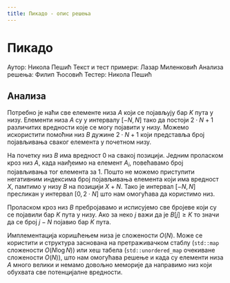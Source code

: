 ```yaml
---
title: Пикадо - опис решења
---
```


# Пикадо

Аутор: Никола Пешић
Текст и тест примери: Лазар Миленковић
Анализа решења: Филип Ћосовић
Тестер: Никола Пешић

## Анализа

Потребно је наћи све елементе низа $A$ који се појављују бар $K$ пута у низу. Елементи низа $A$ су у интервалу $[-N,N]$ тако да постоји $2 \cdot N+1$ различитих вредности које се могу појавити у низу. Можемо искористити помоћни низ $B$ дужине $2 \cdot N+1$ који представља број појављивања сваког елемента у почетном низу.  

На почетку низ $B$ има вредност $0$ на свакој позицији. Једним проласком кроз низ $A$, када наиђеимо на елемент $A_i$, повећавамо број појављивања тог елемента за $1$. Пошто не можемо приступити негативним индексима број појављивања елемента који има вредност $X$, памтимо у низу $B$ на позицији $X+N$. Тако је интервал $[-N,N]$ пресликан у интервал $[0, 2 \cdot N]$ што нам омогућава да користимо низ. 

Проласком кроз низ $B$ пребројавамо и исписујемо све бројеве који су се појавили бар $K$ пута у низу. Ако за неко $j$ важи да је $B[j] \geq K$ то значи да се број $j-N$ појавио бар $K$ пута. 

Имплементација коришћењем низа је сложености $O(N)$. Може се користити и структура заснована на претраживачком стаблу (`std::map` сложености $O(N \log N)$) или хеш табела (`std::unordered_map` очекиване сложености $O(N)$), што нам омогућава решење и када су елементи низа $A$ много велики и немамо довољно меморије да направимо низ који обухвата све потенцијалне вредности.
